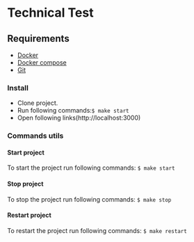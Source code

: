 # Technical Test

## Requirements

- [Docker](https://docs.docker.com/get-docker/)
- [Docker compose](https://docs.docker.com/compose/install/)
- [Git](https://git-scm.com/book/fr/v2/D%C3%A9marrage-rapide-Installation-de-Git)

### Install

- Clone project.
- Run following commands:```$ make start```  
- Open following links(http://localhost:3000)

### Commands utils
#### Start project
To start the project run following commands: ```$ make start```  
#### Stop project
To stop the project run following commands: ```$ make stop```  
#### Restart project
To restart the project run following commands: ```$ make restart```  